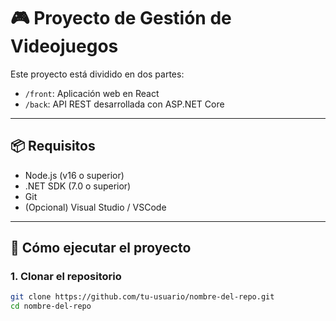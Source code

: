 # 🎮 Proyecto de Gestión de Videojuegos

Este proyecto está dividido en dos partes:

- `/front`: Aplicación web en React
- `/back`: API REST desarrollada con ASP.NET Core

---

## 📦 Requisitos

- Node.js (v16 o superior)
- .NET SDK (7.0 o superior)
- Git
- (Opcional) Visual Studio / VSCode

---

## 🚀 Cómo ejecutar el proyecto

### 1. Clonar el repositorio

```bash
git clone https://github.com/tu-usuario/nombre-del-repo.git
cd nombre-del-repo
